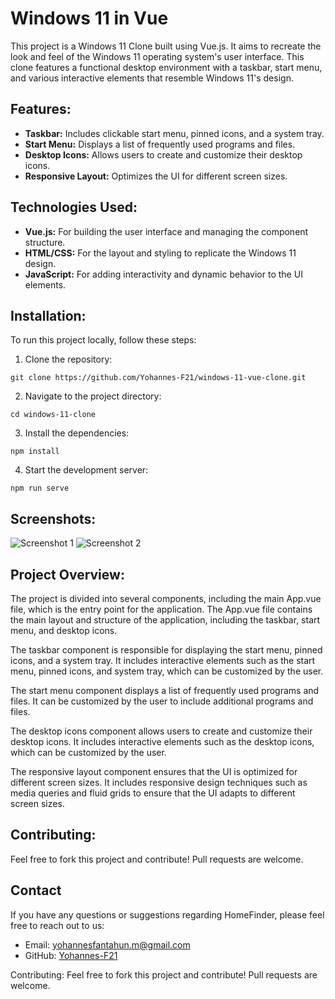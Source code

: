 # Windows 11 in Vue

This project is a Windows 11 Clone built using Vue.js. It aims to recreate the look and feel of the Windows 11 operating system's user interface. This clone features a functional desktop environment with a taskbar, start menu, and various interactive elements that resemble Windows 11's design.

## Features:

- **Taskbar:** Includes clickable start menu, pinned icons, and a system tray.
- **Start Menu:** Displays a list of frequently used programs and files.
- **Desktop Icons:** Allows users to create and customize their desktop icons.
- **Responsive Layout:** Optimizes the UI for different screen sizes.

## Technologies Used:

- **Vue.js:** For building the user interface and managing the component structure.
- **HTML/CSS:** For the layout and styling to replicate the Windows 11 design.
- **JavaScript:** For adding interactivity and dynamic behavior to the UI elements.

## Installation:

To run this project locally, follow these steps:

1. Clone the repository:

```
git clone https://github.com/Yohannes-F21/windows-11-vue-clone.git
```

2. Navigate to the project directory:

```
cd windows-11-clone
```

3. Install the dependencies:

```
npm install
```

4. Start the development server:

```
npm run serve
```

## Screenshots:

![Screenshot 1](https://github.com/Yohannes-F21/windows-11-clone/public/screenshots/Screenshot1.png)
![Screenshot 2](https://github.com/Yohannes-F21/windows-11-clone/public/screenshots/Screenshot2.png)

## Project Overview:

The project is divided into several components, including the main App.vue file, which is the entry point for the application. The App.vue file contains the main layout and structure of the application, including the taskbar, start menu, and desktop icons.

The taskbar component is responsible for displaying the start menu, pinned icons, and a system tray. It includes interactive elements such as the start menu, pinned icons, and system tray, which can be customized by the user.

The start menu component displays a list of frequently used programs and files. It can be customized by the user to include additional programs and files.

The desktop icons component allows users to create and customize their desktop icons. It includes interactive elements such as the desktop icons, which can be customized by the user.

The responsive layout component ensures that the UI is optimized for different screen sizes. It includes responsive design techniques such as media queries and fluid grids to ensure that the UI adapts to different screen sizes.

## Contributing:

Feel free to fork this project and contribute! Pull requests are welcome.

## Contact

If you have any questions or suggestions regarding HomeFinder, please feel free to reach out to us:

- Email: [yohannesfantahun.m@gmail.com](mailto:yohannesfantahun.m@gmail.com)
- GitHub: [Yohannes-F21](https://github.com/Yohannes-F21)

Contributing:
Feel free to fork this project and contribute! Pull requests are welcome.
